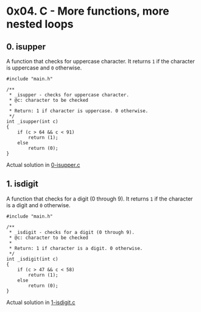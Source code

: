 # 0x04. C - More functions, more nested loops

## 0. isupper

A function that checks for uppercase character. It returns `1` if the character is uppercase and `0` otherwise.

```
#include "main.h"

/**
 * _isupper - checks for uppercase character.
 * @c: character to be checked
 *
 * Return: 1 if character is uppercase. 0 otherwise.
 */
int _isupper(int c)
{
	if (c > 64 && c < 91)
		return (1);
	else
		return (0);
}
```

Actual solution in [0-isupper.c](./0-isupper.c)

## 1. isdigit 

A function that checks for a digit (0 through 9). It returns `1` if the character is a digit and `0` otherwise.

```
#include "main.h"

/**
 * _isdigit - checks for a digit (0 through 9).
 * @c: character to be checked
 *
 * Return: 1 if character is a digit. 0 otherwise.
 */
int _isdigit(int c)
{
	if (c > 47 && c < 58)
		return (1);
	else
		return (0);
}
```

Actual solution in [1-isdigit.c](./1-isdigit.c)
